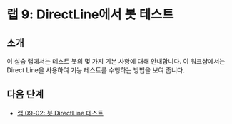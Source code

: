 ﻿---
lab:
    title: '랩 9: DirectLine에서 봇 테스트'
    module: '모듈 2: 봇 만들기'
---

# 랩 9: DirectLine에서 봇 테스트

## 소개

이 실습 랩에서는 테스트 봇의 몇 가지 기본 사항에 대해 안내합니다. 이 워크샵에서는 Direct Line을 사용하여 기능 테스트를 수행하는 방법을 보여 줍니다.

## 다음 단계

-   [랩 09-02: 봇 DirectLine 테스트](../Lab9-Test_Bots_DirectLine/02-Test_Bots_DirectLine.md)